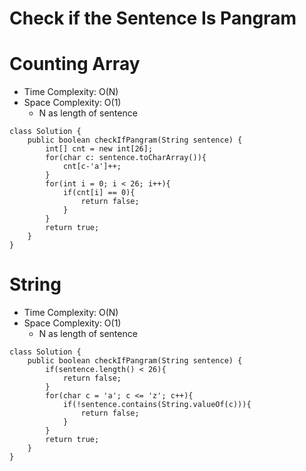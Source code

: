 # Check if the Sentence Is Pangram
# Counting Array
* Time Complexity: O(N)
* Space Complexity: O(1)
	* N as length of sentence
```
class Solution {
    public boolean checkIfPangram(String sentence) {
        int[] cnt = new int[26];
        for(char c: sentence.toCharArray()){
            cnt[c-'a']++;
        }
        for(int i = 0; i < 26; i++){
            if(cnt[i] == 0){
                return false;
            }
        }
        return true;
    }
}
```
# String
* Time Complexity: O(N)
* Space Complexity: O(1)
	* N as length of sentence
```
class Solution {
    public boolean checkIfPangram(String sentence) {
        if(sentence.length() < 26){
            return false;
        }
        for(char c = 'a'; c <= 'z'; c++){
            if(!sentence.contains(String.valueOf(c))){
                return false;
            }
        }
        return true;
    }
}
```